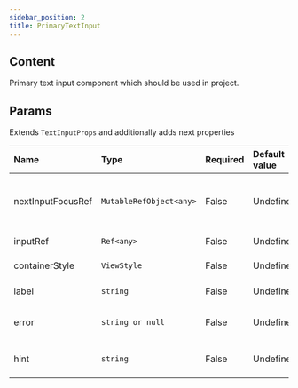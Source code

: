 ```yaml
---
sidebar_position: 2
title: PrimaryTextInput
---
```


## Content

Primary text input component which should be used in project.

## Params
Extends `TextInputProps` and additionally adds next properties

| Name            | Type           | Required       | Default value  | Description
|:----------------|:---------------|:---------------|:---------------|:---------------------------    
| nextInputFocusRef | `MutableRefObject<any>`     | False          | Undefined          | If provided then when `onSubmitEditing` fires focuses on next input
| inputRef  | `Ref<any>`    | False          | Undefined   | Reference of `TextInput`
| containerStyle  | `ViewStyle`    | False          | Undefined   | Style of container
| label  | `string`    | False          | Undefined   | Style of container
| error  | `string or null`    | False          | Undefined   | Error which will be shown under the input
| hint  | `string`    | False          | Undefined   | Hint which will be shown under the input
